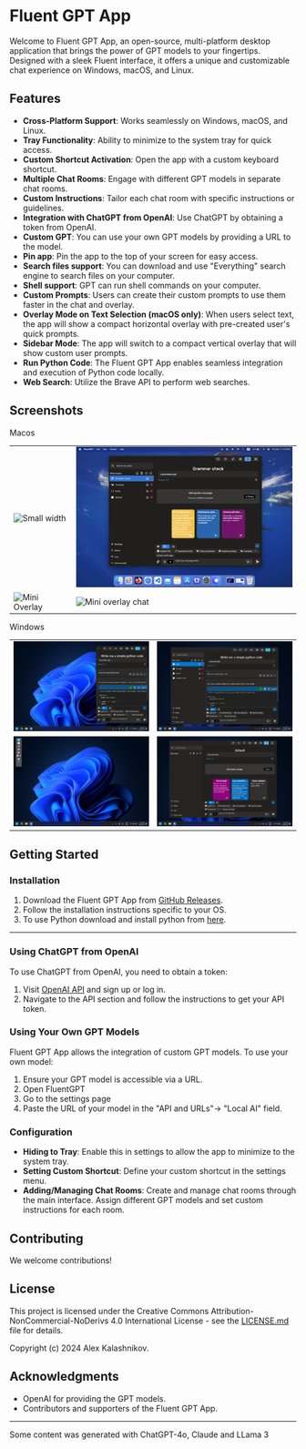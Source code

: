 # Fluent GPT App

Welcome to Fluent GPT App, an open-source, multi-platform desktop application that brings the power of GPT models to your fingertips. Designed with a sleek Fluent interface, it offers a unique and customizable chat experience on Windows, macOS, and Linux.

## Features

- **Cross-Platform Support**: Works seamlessly on Windows, macOS, and Linux.
- **Tray Functionality**: Ability to minimize to the system tray for quick access.
- **Custom Shortcut Activation**: Open the app with a custom keyboard shortcut.
- **Multiple Chat Rooms**: Engage with different GPT models in separate chat rooms.
- **Custom Instructions**: Tailor each chat room with specific instructions or guidelines.
- **Integration with ChatGPT from OpenAI**: Use ChatGPT by obtaining a token from OpenAI.
- **Custom GPT**: You can use your own GPT models by providing a URL to the model. 
- **Pin app**: Pin the app to the top of your screen for easy access.
- **Search files support**: You can download and use "Everything" search engine to search files on your computer.
- **Shell support**: GPT can run shell commands on your computer.
- **Custom Prompts**: Users can create their custom prompts to use them faster in the chat and overlay.
- **Overlay Mode on Text Selection (macOS only)**: When users select text, the app will show a compact horizontal overlay with pre-created user's quick prompts.
- **Sidebar Mode**: The app will switch to a compact vertical overlay that will show custom user prompts.
- **Run Python Code**: The Fluent GPT App enables seamless integration and execution of Python code locally.
- **Web Search**: Utilize the Brave API to perform web searches.

## Screenshots
Macos
<table>
  <tr>
    <td><img src="images-preview/1-macos.png" alt="Small width" width="400"/></td>
    <td><img src="images-preview/2-macos.png" alt="Main window" width="400"/></td>
  </tr>
  <tr>
    <td><img src="images-preview/3-macos.png" alt="Mini Overlay" width="400"/></td>
    <td><img src="images-preview/4-macos.png" alt="Mini overlay chat" width="400"/></td>
  </tr>
</table>

Windows
<table>
  <tr>
  <td><img src="images-preview/4-win.png" alt="Screenshot 4" width="400"/></td>
    <td><img src="images-preview/2-win.png" alt="Screenshot 2" width="400"/></td>
  </tr>
  <tr>
    <td><img src="images-preview/3-win.png" alt="Screenshot 3" width="400"/></td>
    <td><img src="images-preview/1-win.png" alt="Screenshot 1" width="400"/></td>
  </tr>
</table>

## Getting Started

### Installation

1. Download the Fluent GPT App from [GitHub Releases](#).
2. Follow the installation instructions specific to your OS.
3. To use Python download and install python from [here](https://www.python.org/downloads/).
   
---

### Using ChatGPT from OpenAI

To use ChatGPT from OpenAI, you need to obtain a token:

1. Visit [OpenAI API](https://beta.openai.com/signup/) and sign up or log in.
2. Navigate to the API section and follow the instructions to get your API token.

### Using Your Own GPT Models

Fluent GPT App allows the integration of custom GPT models. To use your own model:

1. Ensure your GPT model is accessible via a URL.
2. Open FluentGPT
3. Go to the settings page
4. Paste the URL of your model in the "API and URLs"-> "Local AI" field.

### Configuration

- **Hiding to Tray**: Enable this in settings to allow the app to minimize to the system tray.
- **Setting Custom Shortcut**: Define your custom shortcut in the settings menu.
- **Adding/Managing Chat Rooms**: Create and manage chat rooms through the main interface. Assign different GPT models and set custom instructions for each room.

## Contributing

We welcome contributions!

## License

This project is licensed under the Creative Commons Attribution-NonCommercial-NoDerivs 4.0 International License - see the [LICENSE.md](LICENSE.md) file for details.

Copyright (c) 2024 Alex Kalashnikov.

## Acknowledgments

- OpenAI for providing the GPT models.
- Contributors and supporters of the Fluent GPT App.

---
Some content was generated with ChatGPT-4o, Claude and LLama 3

